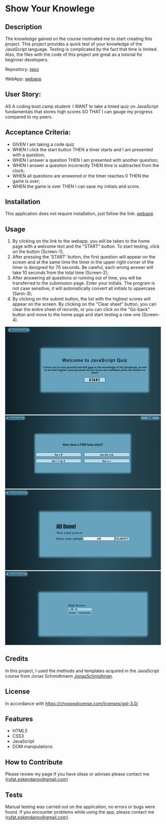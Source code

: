 # Show Your Knowlege

## Description

The knowledge gained on the course motivated me to start creating this project. This project provides a quick test of your knowledge of the JavaScript language. Testing is complicated by the fact that time is limited. Also, the files with the code of this project are great as a tutorial for beginner developers.

Repository: [repo](https://github.com/RufatEskendarov/show-your-knowlege)

WebApp: [webapp](https://rufateskendarov.github.io/show-your-knowlege/)

## User Story:

AS A coding boot camp student:
I WANT to take a timed quiz on JavaScript fundamentals that stores high scores
SO THAT I can gauge my progress compared to my peers.

## Acceptance Criteria:

- GIVEN I am taking a code quiz
- WHEN I click the start button
  THEN a timer starts and I am presented with a question;
- WHEN I answer a question
  THEN I am presented with another question;
- WHEN I answer a question incorrectly
  THEN time is subtracted from the clock;
- WHEN all questions are answered or the timer reaches 0
  THEN the game is over;
- WHEN the game is over
  THEN I can save my initials and score.

## Installation

This application does not require installation, just follow the link: [webapp](https://rufateskendarov.github.io/show-your-knowlege/)

## Usage

1. By clicking on the link to the webapp, you will be taken to the home page with a welcome text and the "START" button. To start testing, click on the button (Screen-1);
2. After pressing the 'START' button, the first question will appear on the screen and at the same time the timer in the upper right corner of the timer is designed for 70 seconds. Be careful, each wrong answer will take 10 seconds from the total time (Screen-2);
3. After answering all questions or running out of time, you will be transferred to the submission page. Enter your initials. The program is not case sensitive, it will automatically convert all initials to uppercase (Serin-3);
4. By clicking on the submit button, the list with the highest scores will appear on the screen. By clicking on the "Clear sheet" button, you can clear the entire sheet of records, or you can click on the "Go-back" button and move to the home page and start testing a new one (Screen-4).

![Screen-1](./Screenshots/Screen-1.PNG)
![Screen-2](./Screenshots/Screen-2.PNG)
![Screen-3](./Screenshots/Screen-3.PNG)
![Screen-4](./Screenshots/Screen-4.PNG)

## Credits

In this project, I used the methods and templates acquired in the JavaScript course from Jonas Schmidtmann [JonasSchmidtman](https://www.udemy.com/course/the-complete-javascript-course/).

## License

In accordance with https://choosealicense.com/licenses/gpl-3.0/

## Features

- HTML5
- CSS3
- JavaScript
- DOM manipulations

## How to Contribute

Please review my page if you have ideas or advises please contact me (rufat.eskendarov@gmail.com)

## Tests

Manual testing was carried out on the application, no errors or bugs were found. If you encounter problems while using the app, please contact me (rufat.eskendarov@gmail.com).
